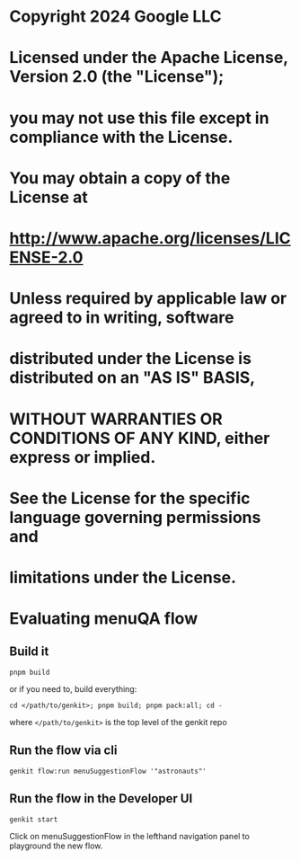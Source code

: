 # Copyright 2024 Google LLC

#

# Licensed under the Apache License, Version 2.0 (the "License");

# you may not use this file except in compliance with the License.

# You may obtain a copy of the License at

#

# http://www.apache.org/licenses/LICENSE-2.0

#

# Unless required by applicable law or agreed to in writing, software

# distributed under the License is distributed on an "AS IS" BASIS,

# WITHOUT WARRANTIES OR CONDITIONS OF ANY KIND, either express or implied.

# See the License for the specific language governing permissions and

# limitations under the License.

# Evaluating menuQA flow

## Build it

```
pnpm build
```

or if you need to, build everything:

```
cd </path/to/genkit>; pnpm build; pnpm pack:all; cd -
```

where `</path/to/genkit>` is the top level of the genkit repo

## Run the flow via cli

```
genkit flow:run menuSuggestionFlow '"astronauts"'
```

## Run the flow in the Developer UI

```
genkit start
```

Click on menuSuggestionFlow in the lefthand navigation panel to playground the new flow.
